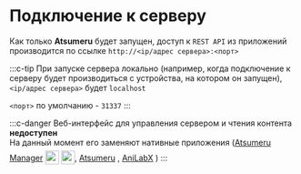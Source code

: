 # Подключение к серверу

Как только **Atsumeru** будет запущен, доступ к `REST API` из приложений производится по ссылке `http://<ip/адрес сервера>:<порт>`

:::c-tip
При запуске сервера локально (например, когда подключение к серверу будет производиться с устройства, на котором он запущен), `<ip/адрес сервера>` будет `localhost`

`<порт>` по умолчанию - `31337`
:::

:::c-danger
Веб-интерфейс для управления сервером и чтения контента **недоступен**  
На данный момент его заменяют нативные приложения ([Atsumeru Manager](https://github.com/AtsumeruDev/AtsumeruManager) <img style="position: relative; top: 6px;" width="24" height="24" src="/assets/media/icons/windows.png"> <img style="position: relative; top: 6px;" width="24" height="24" src="/assets/media/icons/penguin.png">, [Atsumeru](https://github.com/AtsumeruDev/AtsumeruAndroid) <MaterialIcon icon="android"/>, [AniLabX](https://github.com/CrazyXacker/anilabx) <MaterialIcon icon="android"/>)
:::